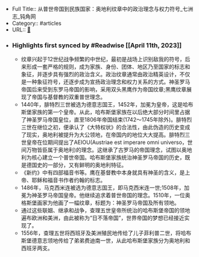 - Full Title:: 从普世帝国到民族国家：奥地利纹章中的政治理念与权力符号_七洲志_钝角网
- Category:: #articles
- URL:: [🔗](http://www.dunjiaodu.com/qizhouzhi/2018-04-04/2731.html)
- ### Highlights first synced by #Readwise [[April 11th, 2023]]
    - 纹章兴起于12世纪战争频繁的中世纪，最初是战场上识别敌我的符号，后来形成一套严格的规则，成为家族、身份、团体、地区乃至国家的标志和象征，并逐步具有强烈的政治含义。政治纹章通常由政治精英设计，不仅是一种象征符号，还逐步成为宣扬政治理念和权力关系的方式。神圣罗马帝国后来受到东罗马帝国的影响，采用双头黑鹰作为帝国纹章;黑鹰纹章展现了帝国与基督教的双重普世理念。
    - 1440年，腓特烈三世被选为德意志国王，1452年，加冕为皇帝，这是哈布斯堡家族的第一个皇帝。从此，哈布斯堡家族在以后绝大部分时间里占据了神圣罗马帝国皇位，直至1806年帝国结束(1742～1745年除外)。腓特烈三世在继位之初，便承认了《大特权状》的合法性，由此伪造的历史变成了现实，奥地利被提升为大公领地，在帝国内的地位大大提高。腓特烈三世皇帝在位期间提出了AEIOU(Austriae est imperare omni universo，世间万物皆臣属于奥地利)的理念。这继承了古罗马的帝国理念，试图以奥地利为核心建立一个普世帝国。哈布斯堡家族统治神圣罗马帝国的历史，既是德国史的一部分，又有鲜明的奥地利特征。
    - 《新约》中有四部福音书等。鹰在基督教中本身就具有神圣的含义，是上帝、耶稣和福音书作者约翰的标志。
    - 1486年，马克西米连被选为德意志国王，即马克西米连一世;1508年，加冕为神圣罗马帝国皇帝。他继续追求着普世帝国的理念。1510年，一位奥格斯堡画家为他画了一幅纹章，标题为：神圣罗马帝国及所有领地。
    - 通过这些联姻、继承和战争，查理五世皇帝所统治的哈布斯堡帝国的领地遍布欧洲和美洲，由此被称为“日不落帝国”，世界帝国的梦想已经接近实现了。
    - 1556年，查理五世将西班牙及美洲殖民地传给了儿子菲利普二世，将哈布斯堡德意志领地传给了弟弟费迪南一世，从此哈布斯堡家族分为奥地利和西班牙两支。
